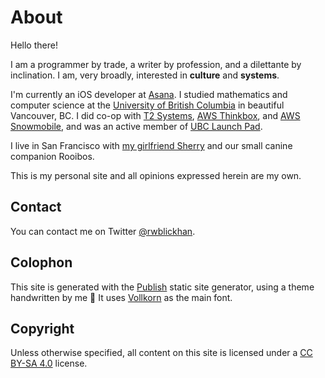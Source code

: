 # About

Hello there!

I am a programmer by trade, a writer by profession, and a dilettante by inclination. I am, very broadly, interested in **culture** and **systems**.

I'm currently an iOS developer at [Asana](https://asana.com/). I studied mathematics and computer science at the [University of British Columbia](https://www.ubc.ca/) in beautiful Vancouver, BC. I did co-op with [T2 Systems](https://www.t2systems.com/), [AWS Thinkbox](https://www.thinkboxsoftware.com/), and [AWS Snowmobile](https://aws.amazon.com/snowmobile/), and was an active member of [UBC Launch Pad](https://www.ubclaunchpad.com/).

I live in San Francisco with [my girlfriend Sherry](http://sherryyuan.me) and our small canine companion Rooibos.

This is my personal site and all opinions expressed herein are my own.

## Contact

You can contact me on Twitter [@rwblickhan](https://mobile.twitter.com/rwblickhan). 

## Colophon

This site is generated with the [Publish](https://github.com/JohnSundell/Publish) static site generator, using a theme handwritten by me 🙂 It uses [Vollkorn](http://vollkorn-typeface.com) as the main font.

## Copyright

Unless otherwise specified, all content on this site is licensed under a [CC BY-SA 4.0](https://creativecommons.org/licenses/by-sa/4.0/) license.
